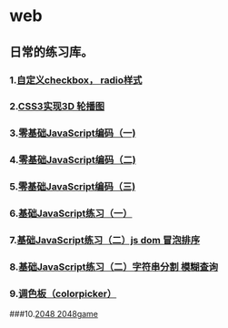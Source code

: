 # web
## 日常的练习库。<br>
### 1.[自定义checkbox， radio样式](https://luocoding.github.io/web/ife/%E8%87%AA%E5%AE%9A%E4%B9%89checkbox%EF%BC%8C%20radio%E6%A0%B7%E5%BC%8F/1.html)<br>
### 2.[CSS3实现3D 轮播图](https://luocoding.github.io/web/ife/CSS3%E5%AE%9E%E7%8E%B03D%20%E8%BD%AE%E6%92%AD%E5%9B%BE/2.html)<br>
### 3.[零基础JavaScript编码（一)](https://luocoding.github.io/web/ife/零基础JavaScript编码（一）/3.html)<br>
### 4.[零基础JavaScript编码（二)](https://luocoding.github.io/web/ife/零基础JavaScript编码（二）/index.html)<br>
### 5.[零基础JavaScript编码（三)](https://luocoding.github.io/web/ife/零基础JavaScript编码（三）/index.html)<br>
### 6.[基础JavaScript练习（一）](https://luocoding.github.io/web/ife/基础JavaScript练习（一）/index.html)<br>
### 7.[基础JavaScript练习（二）js dom 冒泡排序](https://luocoding.github.io/web/ife/基础JavaScript练习（二）/index.html)<br>
### 8.[基础JavaScript练习（二）字符串分割 模糊查询](https://luocoding.github.io/web/ife/基础JavaScript练习（三）/index.html)<br>
### 9.[调色板（colorpicker）](https://luocoding.github.io/web/%E8%B0%83%E8%89%B2%E6%9D%BF/index.html)<br>
###10.[2048 2048game](https://luocoding.github.io/web/2048/index.html)<br>
